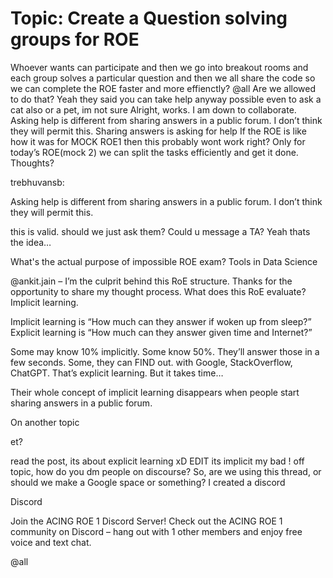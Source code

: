 # Topic: Create a Question solving groups for ROE

Whoever wants can participate and then we go into breakout rooms and each group solves a particular question and then we all share the code so we can complete the ROE faster and more effienctly?
@all
Are we allowed to do that?
Yeah they said you can take help anyway possible even  to ask a cat also or a pet, im not sure
Alright, works. I am down to collaborate.
Asking help is different from sharing answers in a public forum. I don’t think they will permit this.
Sharing answers is asking for help
If the ROE is like how it was for MOCK ROE1 then this probably wont work right?
Only for today’s ROE(mock 2) we can split  the tasks efficiently and get it done.
Thoughts?



 trebhuvansb:

Asking help is different from sharing answers in a public forum. I don’t think they will permit this.


this is valid. should we just ask them? Could u message a TA?
Yeah thats the idea…




What's the actual purpose of impossible ROE exam? Tools in Data Science


@ankit.jain – I’m the culprit behind this RoE structure. Thanks for the opportunity to share my thought process. 
What does this RoE evaluate? Implicit learning. 

Implicit learning is “How much can they answer if woken up from sleep?”
Explicit learning is “How much can they answer given time and Internet?”

Some may know 10% implicitly. Some know 50%. They’ll answer those in a few seconds. 
Some, they can FIND out. with Google, StackOverflow, ChatGPT. That’s explicit learning. But it takes time…
  

Their whole concept of implicit learning disappears when people start sharing answers in a public forum.



On another topic

et?


read the post, its about explicit learning xD
EDIT its implicit my bad !
off topic, how do you dm people on discourse?
So, are we using this thread, or should we make a Google space or something?
I created a discord


Discord


Join the ACING ROE 1 Discord Server!
Check out the ACING ROE 1 community on Discord – hang out with 1 other members and enjoy free voice and text chat.





@all